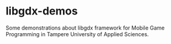 # libgdx-demos
Some demonstrations about libgdx framework for Mobile Game Programming in Tampere University of Applied Sciences.
